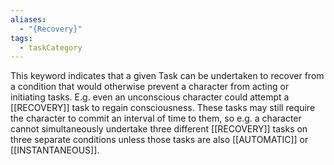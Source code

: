 ```yaml
---
aliases:
  - "{Recovery}"
tags:
  - taskCategory
---
```

This keyword indicates that a given Task can be undertaken to recover from a condition that would otherwise prevent a character from acting or initiating tasks. E.g. even an unconscious character could attempt a [[RECOVERY]] task to regain consciousness. These tasks may still require the character to commit an interval of time to them, so e.g. a character cannot simultaneously undertake three different [[RECOVERY]] tasks on three separate conditions unless those tasks are also [[AUTOMATIC]] or [[INSTANTANEOUS]].
